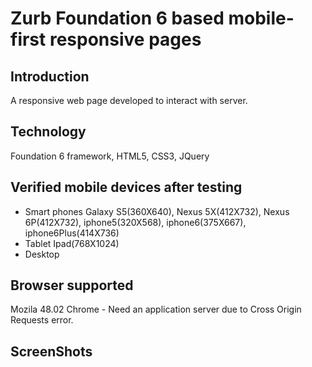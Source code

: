 # Zurb Foundation 6 based mobile-first responsive pages

Introduction
------------
A responsive web page developed to interact with server.

Technology 
-----------
Foundation 6 framework, HTML5, CSS3, JQuery

Verified mobile devices after testing
------------------------------------------
- Smart phones
  Galaxy S5(360X640), Nexus 5X(412X732), Nexus 6P(412X732), iphone5(320X568), iphone6(375X667), iphone6Plus(414X736)
- Tablet
  Ipad(768X1024)
- Desktop
   
Browser supported
---------------------
Mozila 48.02
Chrome - Need an application server due to Cross Origin Requests error.    
   
ScreenShots
---------------------

